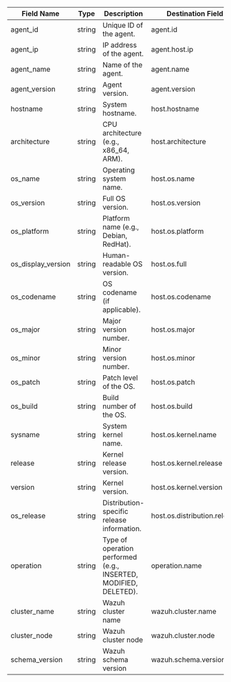 | Field Name         | Type   | Description                                                      | Destination Field            | Custom |
| ------------------ | ------ | ---------------------------------------------------------------- | ---------------------------- | ------ |
| agent_id           | string | Unique ID of the agent.                                          | agent.id                     | FALSE  |
| agent_ip           | string | IP address of the agent.                                         | agent.host.ip                | TRUE   |
| agent_name         | string | Name of the agent.                                               | agent.name                   | FALSE  |
| agent_version      | string | Agent version.                                                   | agent.version                | FALSE  |
| hostname           | string | System hostname.                                                 | host.hostname                | FALSE  |
| architecture       | string | CPU architecture (e.g., x86_64, ARM).                            | host.architecture            | FALSE  |
| os_name            | string | Operating system name.                                           | host.os.name                 | FALSE  |
| os_version         | string | Full OS version.                                                 | host.os.version              | FALSE  |
| os_platform        | string | Platform name (e.g., Debian, RedHat).                            | host.os.platform             | FALSE  |
| os_display_version | string | Human-readable OS version.                                       | host.os.full                 | FALSE  |
| os_codename        | string | OS codename (if applicable).                                     | host.os.codename             | TRUE   |
| os_major           | string | Major version number.                                            | host.os.major                | TRUE   |
| os_minor           | string | Minor version number.                                            | host.os.minor                | TRUE   |
| os_patch           | string | Patch level of the OS.                                           | host.os.patch                | TRUE   |
| os_build           | string | Build number of the OS.                                          | host.os.build                | TRUE   |
| sysname            | string | System kernel name.                                              | host.os.kernel.name          | TRUE   |
| release            | string | Kernel release version.                                          | host.os.kernel.release       | TRUE   |
| version            | string | Kernel version.                                                  | host.os.kernel.version       | TRUE   |
| os_release         | string | Distribution-specific release information.                       | host.os.distribution.release | TRUE   |
| operation          | string | Type of operation performed (e.g., INSERTED, MODIFIED, DELETED). | operation.name               | TRUE   |
| cluster_name       | string | Wazuh cluster name                                               | wazuh.cluster.name           | TRUE   |
| cluster_node       | string | Wazuh cluster node                                               | wazuh.cluster.node           | TRUE   |
| schema_version     | string | Wazuh schema version                                             | wazuh.schema.version         | TRUE   |